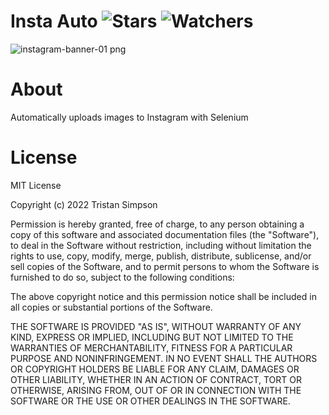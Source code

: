 # Insta Auto ![Stars](https://img.shields.io/github/stars/realTristan/InstaAuto?color=brightgreen) ![Watchers](https://img.shields.io/github/watchers/realTristan/InstaAuto?label=Watchers)
![instagram-banner-01 png](https://user-images.githubusercontent.com/75189508/186439141-db02abf2-d4c5-4b81-84e6-04536fa7fffd.png)

# About
Automatically uploads images to Instagram with Selenium

# License
MIT License

Copyright (c) 2022 Tristan Simpson

Permission is hereby granted, free of charge, to any person obtaining a copy of this software and associated documentation files (the "Software"), to deal in the Software without restriction, including without limitation the rights to use, copy, modify, merge, publish, distribute, sublicense, and/or sell copies of the Software, and to permit persons to whom the Software is furnished to do so, subject to the following conditions:

The above copyright notice and this permission notice shall be included in all copies or substantial portions of the Software.

THE SOFTWARE IS PROVIDED "AS IS", WITHOUT WARRANTY OF ANY KIND, EXPRESS OR IMPLIED, INCLUDING BUT NOT LIMITED TO THE WARRANTIES OF MERCHANTABILITY, FITNESS FOR A PARTICULAR PURPOSE AND NONINFRINGEMENT. IN NO EVENT SHALL THE AUTHORS OR COPYRIGHT HOLDERS BE LIABLE FOR ANY CLAIM, DAMAGES OR OTHER LIABILITY, WHETHER IN AN ACTION OF CONTRACT, TORT OR OTHERWISE, ARISING FROM, OUT OF OR IN CONNECTION WITH THE SOFTWARE OR THE USE OR OTHER DEALINGS IN THE SOFTWARE.
